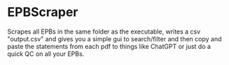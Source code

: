 # EPBScraper
Scrapes all EPBs in the same folder as the executable, writes a csv "output.csv" and gives you a simple gui to search/filter and then copy and paste the statements from each pdf to things like ChatGPT or just do a quick QC on all your EPBs.
